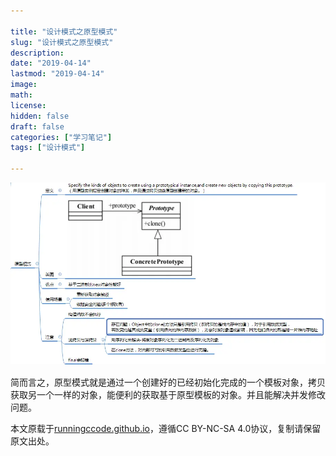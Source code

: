```yaml
---

title: "设计模式之原型模式"
slug: "设计模式之原型模式"
description:
date: "2019-04-14"
lastmod: "2019-04-14"
image:
math:
license:
hidden: false
draft: false
categories: ["学习笔记"]
tags: ["设计模式"]

---
```

![img.png](img.png)

简而言之，原型模式就是通过一个创建好的已经初始化完成的一个模板对象，拷贝获取另一个一样的对象，能便利的获取基于原型模板的对象。并且能解决并发修改问题。

本文原载于[runningccode.github.io](https://runningccode.github.io)，遵循CC BY-NC-SA 4.0协议，复制请保留原文出处。